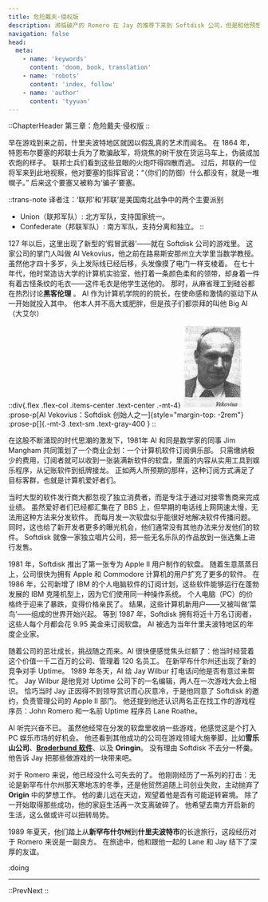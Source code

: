 ```yaml
---
title: 危险戴夫·侵权版
description: 濒临破产的 Romero 在 Jay 的推荐下来到 Softdisk 公司，但是和他预想的不同，起先他在这里并不是负责游戏开发，而是开发 PC 办公软件。在 PC 部门死气沉沉的工作了一年之后，他终于迎来了生命中最重要的相遇：John Carmack 加入了公司。两人和其他公司内的其他“奇葩” 开启了一段疯狂的游戏开发之路……
navigation: false
head:
  meta:
    - name: 'keywords'
      content: 'doom, book, translation'
    - name: 'robots'
      content: 'index, follow'
    - name: 'author'
      content: 'tyyuan'
---
```


::ChapterHeader
第三章：危险戴夫·侵权版
::

早在游戏到来之前，什里夫波特地区就因以假乱真的艺术而闻名。
在 1864 年，特恩布尔要塞的邦联士兵为了欺骗敌军，将烧焦的树干放在货运马车上，伪装成加农炮的样子。
联邦士兵们看到这些显眼的火炮吓得四散而逃。
过后，邦联的一位将军来到此地视察，他对要塞的指挥官说：“（你们的防御）什么都没有，就是一堆幌子。”
后来这个要塞又被称为‘骗子’要塞。

::trans-note
译者注：‘联邦’和‘邦联’是美国南北战争中的两个主要派别
- Union（联邦军队）: 北方军队，支持国家统一。
- Confederate（邦联军队）: 南方军队，支持分离和独立。
::

127 年以后，这里出现了新型的‘假冒武器’——就在 Softdisk 公司的游戏里。
这家公司的掌门人叫做 Al Vekovius，他之前在路易斯安那州立大学里当数学教授。
虽然他才四十多岁，头上发际线已经后移，头发像摸了电门一样支棱着。
在七十年代，他时常造访大学的计算机实验室，他打着一条颜色柔和的领带，却身着一件有着古怪条纹的毛衣——这件毛衣是他学生送他的。
那时，从麻省理工到硅谷都在热烈讨论**黑客伦理** 。
Al 作为计算机学院的的院长，在使命感和激情的驱动下从一开始就投入其中。
他本人并不高大或肥胖，但是孩子们都崇拜的叫他 Big Al（大艾尔）

::div{.flex .flex-col .items-center .text-center .-mt-4}
![Al](/ch3_al.gif)
:prose-p[Al Vekovius：Softdisk 创始人之一]{style="margin-top: -2rem"}
:prose-p[]{.-mt-3 .text-sm .text-gray-400 }
::

在这股不断涌现的时代思潮的激发下，1981年 Al 和同是数学家的同事 Jim Mangham 共同策划了一个商业企划：一个计算机软件订阅俱乐部。
只需缴纳极少的费用，订阅者就可以收到一张装满新软件的软盘，里面的内容从实用工具到娱乐程序，从记账软件到纸牌接龙。
正如两人所预期的那样，这种订阅方式满足了目标客群，也就是计算机爱好者们。

当时大型的软件发行商大都忽视了独立消费者，而是专注于通过对接零售商来完成业绩。
虽然爱好者们已经都汇集在了 BBS 上，但早期的电话线上网网速太慢，无法用这种方法来分发软件。
而每月发一次软盘似乎能很好地解决软件传播问题。
同时，这也给了新开发者更多的曝光机会，他们通常没有其他办法来分发他们的软件。
Softdisk 就像一家独立唱片公司，把一些无名乐队的作品放到一张选集上进行发售。

1981 年，Softdisk 推出了第一张专为 Apple II 用户制作的软盘。
随着生意蒸蒸日上，公司很快为拥有 Apple 和 Commodore 计算机的用户扩充了更多的软件。
在 1986 年，公司新增了 IBM 的个人电脑软件的订阅计划，这些软件能够运行在蓬勃发展的 IBM 克隆机型上，因为它们使用同一种操作系统。
个人电脑（PC）的价格终于迎来了暴跌，变得价格亲民了。
结果，这些计算机新用户——又被叫做‘菜鸟’——组成的世界开始兴起。
等到 1987 年，Softdisk 拥有将近十万名订阅者，这些人每个月都会花 9.95 美金来订阅软盘。
Al 被选为当年什里夫波特地区的年度企业家。

随着公司的茁壮成长，挑战随之而来。Al 很快便感觉焦头烂额了：他当时经营着这个价值一千二百万的公司、管理着 120 名员工。
在新罕布什尔州还出现了新的竞争对手 Uptime。
1989 年冬天，Al 给 Jay Wilbur 打电话问他是否有意过来帮忙。
Jay Wilbur 是他竞对 Uptime 公司下的一名编辑，两人在一次游戏大会上相识。
恰巧当时 Jay 正因得不到领导赏识而心灰意冷，于是他同意了 Softdisk 的邀约，负责管理公司的 Apple II 部门。
他还提到他还认识两名正在找工作的游戏程序员：John Romero 和一名前 Uptime 程序员 Lane Roathe。

Al 听完兴奋不已。
虽然他经常在分发的软盘里收纳一些游戏，他感觉这是个打入 PC 娱乐市场的好机会。
他还看到其他成功的公司在游戏领域大施拳脚，比如**雪乐山公司**、[**Broderbund 软件**][broderbund]、以及 **Oringin**。
没有理由 Softdisk 不去分一杯羹。
他告诉 Jay 把那些做游戏的一块带来吧。

对于 Romero 来说，他已经没什么可失去的了。
他刚刚经历了一系列的打击：无论是新罕布什尔州那天寒地冻的冬季，还是他贸然追随上司创业失败，主动抛弃了 **Origin** 中的梦想工作。
他的妻儿远在天边，观望着他是否有可能逆转窘境。
除了一开始取得那些成功，他的家庭生活再一次支离破碎了。
他希望去南方开启新的生活，这么做或许可以扭转局势。

1989 年夏天，他们踏上从**新罕布什尔州**到**什里夫波特市**的长途旅行，这段经历对于 Romero 来说是一副良方。
在旅途中，他和跟他一起的 Lane 和 Jay 结下了深厚的友谊。

:doing

---

::PrevNext
::

[fort_turnbull]: https://www.hmdb.org/m.asp?m=105333
[broderbund]: https://zh.wikipedia.org/zh-tw/Br%C3%B8derbund